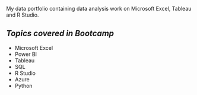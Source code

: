 My data portfolio containing data analysis work on Microsoft Excel, Tableau and R Studio.

## *Topics covered in Bootcamp*
- Microsoft Excel
- Power BI
- Tableau
- SQL
- R Studio
- Azure
- Python